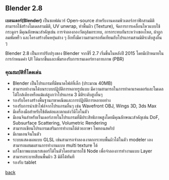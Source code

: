 ## Blender 2.8

**เบลนเดอร์(Blender)** เป็นซอฟต์แวร์ Open-source สำหรับงานคอมพิวเตอร์กราฟิกสามมิติ สามารถใช้สร้างโมเดลสามมิติ, UV unwrap, ทำพื้นผิว (Texture), 
จัดการการเคลื่อนไหวแบบใช้กระดูกฯ มีคุณลักษณะสำคัญเช่น การจำลองกองวัตถุล้มกระทบ, การกระทบกันระหว่างของไหล, ผ้าถูกลมพัดพริ้ว และโครงสร้างยืดหยุ่นต่าง ๆ 
อีกทั้งมีความสามารถทัดเทียมกับโปรแกรมสามมิติระดับสูงอื่น ๆ


Blender 2.8 เป็นการปรับปรุงของ Blender จากซีรี่ 2.7 เริ่มขึ้นในหลังปี 2015 โดยมีเป้าหมายในการกำหนดค่า UI ได้มากขึ้นและเพิ่มรองรับการเรนเดอร์ทางกายภาพ (PBR)  

### คุณสมบัติที่โดดเด่น 

- Blender เป็นโปรแกรมที่มีขนาดไฟล์ที่เล็ก (ประมาณ 40MB)
- สามารถทำงานได้บนระบบปฏิบัติการหลายรูปแบบ มีความสามารถในการทำคาแรคเตอร์และโมเดล ได้ใกล้เคียงหรือแม้แต่สูงกว่าโปรแกรม 3 มิติระดับสูงอื่นๆ
- รองรับโครงสร้างพื้นฐานเรขาคณิตและการปฏิบัติการหลายอย่าง 
- รองรับการนำเข้าไฟล์จากโปรแกรมอื่นๆ เช่น Wavefront OBJ, Wings 3D, 3ds Max
- มีเครื่องมือสำหรับใช้ตัดต่อและตกแต่งวิดีโอในตัว
- มีเอนจินสำหรับเร็นเดอร์ภายในโปรแกรมที่มีประสิทธิภาพสูงโดยมีคุณลักษณะสำคัญเช่น DoF, Subsurface Scattering, Volumetric Rendering 
- สามารถเขียนโปรแกรมเสริมการทำงานได้ด้วยภาษา ไพทอนสคริป
- มีเกมเอนจินในตัว
- ระบบแสดงผลแบบ GLSL เช่นสามารถจำลองเงาตกกระทบพื้นผิวได้ในตัว modeler เอง สามารถผสมผสานการทำงานแบบ multi texture ได้
- แก้ไขภาพแบบแรสเตอร์ได้ในตัวโดยสามารถใช้ Node เพื่อจำลองการทำงานแบบ Layer
- สามารถระบายสีบนพื้นผิว 3 มิติได้ทันที
- รองรับ tablet

[back](/CN409)
